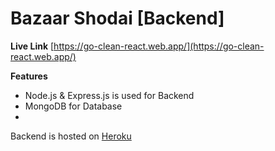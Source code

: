 # Bazaar Shodai [Backend]
**Live Link**
[https://go-clean-react.web.app/](https://go-clean-react.web.app/)

**Features**
 - Node.js & Express.js is used for Backend
 - MongoDB for Database
 - 
Backend is hosted on [Heroku](https://goclean-react.herokuapp.com/)
